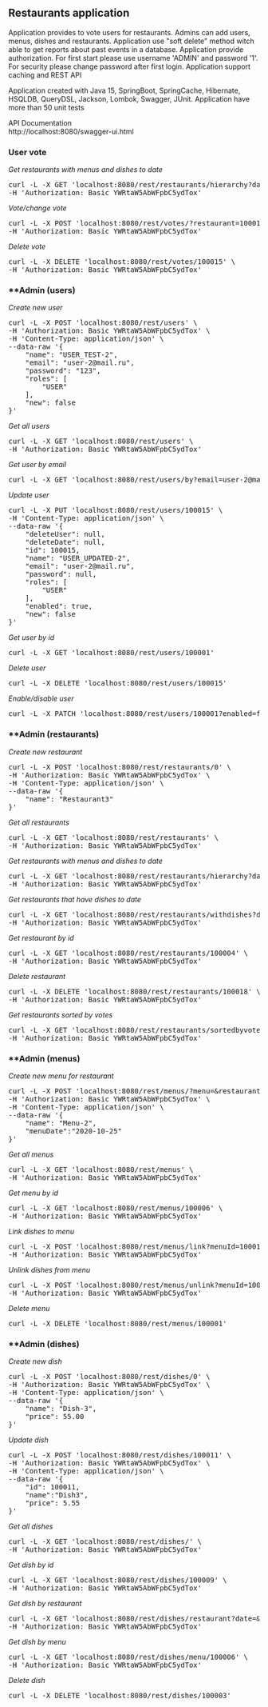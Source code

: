 ## **Restaurants application**

Application provides to vote users for restaurants. Admins can add users, menus, dishes and restaurants. Application
use "soft delete" method witch able to get reports about past events in a database. Application provide authorization.
For first start please use username 'ADMIN' and password '1'. For security please change password after first login.
Application support caching and REST API

Application created with Java 15, SpringBoot, SpringCache, Hibernate, HSQLDB, QueryDSL, Jackson, Lombok, Swagger, JUnit.
Application have more than 50 unit tests

API Documentation<br>
http://localhost:8080/swagger-ui.html
</br>

### **User vote**

_Get restaurants with menus and dishes to date_
<pre>
curl -L -X GET 'localhost:8080/rest/restaurants/hierarchy?date=2021-01-10' \
-H 'Authorization: Basic YWRtaW5AbWFpbC5ydTox'
</pre>

_Vote/change vote_
<pre>
curl -L -X POST 'localhost:8080/rest/votes/?restaurant=100018' \
-H 'Authorization: Basic YWRtaW5AbWFpbC5ydTox'
</pre>

_Delete vote_
<pre>
curl -L -X DELETE 'localhost:8080/rest/votes/100015' \
-H 'Authorization: Basic YWRtaW5AbWFpbC5ydTox'
</pre>

### **Admin (users)

_Create new user_
<pre>
curl -L -X POST 'localhost:8080/rest/users' \
-H 'Authorization: Basic YWRtaW5AbWFpbC5ydTox' \
-H 'Content-Type: application/json' \
--data-raw '{
    "name": "USER_TEST-2",
    "email": "user-2@mail.ru",
    "password": "123",
    "roles": [
        "USER"
    ],
    "new": false
}'
</pre>

_Get all users_
<pre>
curl -L -X GET 'localhost:8080/rest/users' \
-H 'Authorization: Basic YWRtaW5AbWFpbC5ydTox'
</pre>

_Get user by email_
<pre>
curl -L -X GET 'localhost:8080/rest/users/by?email=user-2@mail.ru'
</pre>

_Update user_
<pre>
curl -L -X PUT 'localhost:8080/rest/users/100015' \
-H 'Content-Type: application/json' \
--data-raw '{
    "deleteUser": null,
    "deleteDate": null,
    "id": 100015,
    "name": "USER_UPDATED-2",
    "email": "user-2@mail.ru",
    "password": null,
    "roles": [
        "USER"
    ],
    "enabled": true,
    "new": false
}'
</pre>

_Get user by id_
<pre>
curl -L -X GET 'localhost:8080/rest/users/100001'
</pre>

_Delete user_
<pre>
curl -L -X DELETE 'localhost:8080/rest/users/100015'
</pre>

_Enable/disable user_
<pre>
curl -L -X PATCH 'localhost:8080/rest/users/100001?enabled=false'
</pre>

### **Admin (restaurants)

_Create new restaurant_
<pre>
curl -L -X POST 'localhost:8080/rest/restaurants/0' \
-H 'Authorization: Basic YWRtaW5AbWFpbC5ydTox' \
-H 'Content-Type: application/json' \
--data-raw '{
    "name": "Restaurant3"
}'
</pre>

_Get all restaurants_
<pre>
curl -L -X GET 'localhost:8080/rest/restaurants' \
-H 'Authorization: Basic YWRtaW5AbWFpbC5ydTox'
</pre>

_Get restaurants with menus and dishes to date_
<pre>
curl -L -X GET 'localhost:8080/rest/restaurants/hierarchy?date=2021-01-10' \
-H 'Authorization: Basic YWRtaW5AbWFpbC5ydTox'
</pre>

_Get restaurants that have dishes to date_
<pre>
curl -L -X GET 'localhost:8080/rest/restaurants/withdishes?date=' \
-H 'Authorization: Basic YWRtaW5AbWFpbC5ydTox'
</pre>

_Get restaurant by id_
<pre>
curl -L -X GET 'localhost:8080/rest/restaurants/100004' \
-H 'Authorization: Basic YWRtaW5AbWFpbC5ydTox'
</pre>

_Delete restaurant_
<pre>
curl -L -X DELETE 'localhost:8080/rest/restaurants/100018' \
-H 'Authorization: Basic YWRtaW5AbWFpbC5ydTox'
</pre>

_Get restaurants sorted by votes_
<pre>
curl -L -X GET 'localhost:8080/rest/restaurants/sortedbyvotes?date' \
-H 'Authorization: Basic YWRtaW5AbWFpbC5ydTox'
</pre>

### **Admin (menus)

_Create new menu for restaurant_
<pre>
curl -L -X POST 'localhost:8080/rest/menus/?menu=&restaurant=100018' \
-H 'Authorization: Basic YWRtaW5AbWFpbC5ydTox' \
-H 'Content-Type: application/json' \
--data-raw '{
    "name": "Menu-2",
    "menuDate":"2020-10-25"
}'
</pre>

_Get all menus_
<pre>
curl -L -X GET 'localhost:8080/rest/menus' \
-H 'Authorization: Basic YWRtaW5AbWFpbC5ydTox'
</pre>

_Get menu by id_
<pre>
curl -L -X GET 'localhost:8080/rest/menus/100006' \
-H 'Authorization: Basic YWRtaW5AbWFpbC5ydTox'
</pre>

_Link dishes to menu_
<pre>
curl -L -X POST 'localhost:8080/rest/menus/link?menuId=100019&dishesIds=100021,100022,100023' \
-H 'Authorization: Basic YWRtaW5AbWFpbC5ydTox'
</pre>

_Unlink dishes from menu_
<pre>
curl -L -X POST 'localhost:8080/rest/menus/unlink?menuId=100019&dishesIds=100022' \
-H 'Authorization: Basic YWRtaW5AbWFpbC5ydTox'
</pre>

_Delete menu_
<pre>
curl -L -X DELETE 'localhost:8080/rest/menus/100001'
</pre>

### **Admin (dishes)

_Create new dish_
<pre>
curl -L -X POST 'localhost:8080/rest/dishes/0' \
-H 'Authorization: Basic YWRtaW5AbWFpbC5ydTox' \
-H 'Content-Type: application/json' \
--data-raw '{
    "name": "Dish-3",
    "price": 55.00
}'
</pre>

_Update dish_
<pre>
curl -L -X POST 'localhost:8080/rest/dishes/100011' \
-H 'Authorization: Basic YWRtaW5AbWFpbC5ydTox' \
-H 'Content-Type: application/json' \
--data-raw '{
    "id": 100011,
    "name":"Dish3",
    "price": 5.55
}'
</pre>

_Get all dishes_
<pre>
curl -L -X GET 'localhost:8080/rest/dishes/' \
-H 'Authorization: Basic YWRtaW5AbWFpbC5ydTox'
</pre>

_Get dish by id_
<pre>
curl -L -X GET 'localhost:8080/rest/dishes/100009' \
-H 'Authorization: Basic YWRtaW5AbWFpbC5ydTox'
</pre>

_Get dish by restaurant_
<pre>
curl -L -X GET 'localhost:8080/rest/dishes/restaurant?date=&restaurantId=100002' \
-H 'Authorization: Basic YWRtaW5AbWFpbC5ydTox'
</pre>

_Get dish by menu_
<pre>
curl -L -X GET 'localhost:8080/rest/dishes/menu/100006' \
-H 'Authorization: Basic YWRtaW5AbWFpbC5ydTox'
</pre>

_Delete dish_
<pre>
curl -L -X DELETE 'localhost:8080/rest/dishes/100003'
</pre>
